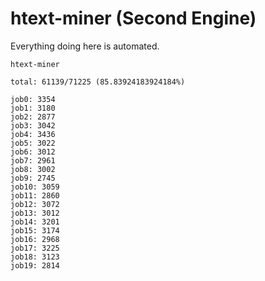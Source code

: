 # htext-miner (Second Engine)

Everything doing here is automated.

```
htext-miner

total: 61139/71225 (85.83924183924184%)

job0: 3354
job1: 3180
job2: 2877
job3: 3042
job4: 3436
job5: 3022
job6: 3012
job7: 2961
job8: 3002
job9: 2745
job10: 3059
job11: 2860
job12: 3072
job13: 3012
job14: 3201
job15: 3174
job16: 2968
job17: 3225
job18: 3123
job19: 2814
```